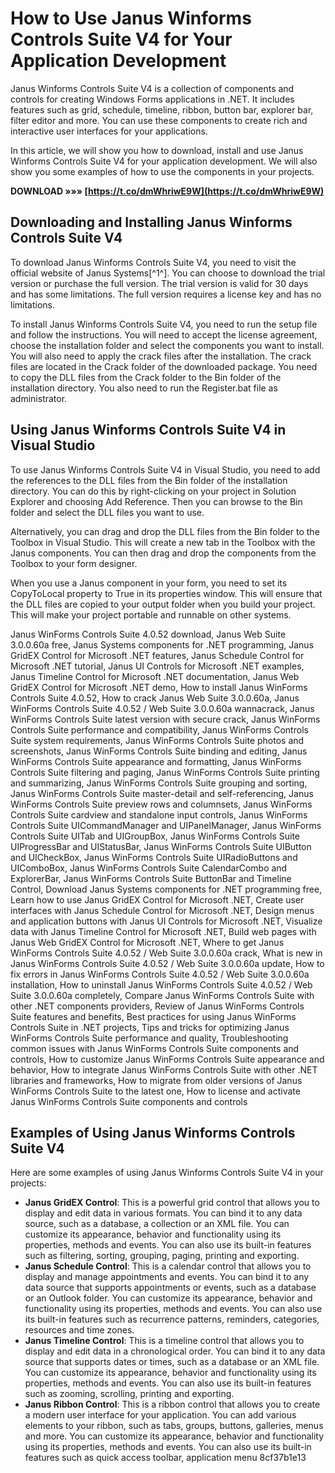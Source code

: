 # How to Use Janus Winforms Controls Suite V4 for Your Application Development
 
Janus Winforms Controls Suite V4 is a collection of components and controls for creating Windows Forms applications in .NET. It includes features such as grid, schedule, timeline, ribbon, button bar, explorer bar, filter editor and more. You can use these components to create rich and interactive user interfaces for your applications.
 
In this article, we will show you how to download, install and use Janus Winforms Controls Suite V4 for your application development. We will also show you some examples of how to use the components in your projects.
 
**DOWNLOAD »»» [https://t.co/dmWhriwE9W](https://t.co/dmWhriwE9W)**


 
## Downloading and Installing Janus Winforms Controls Suite V4
 
To download Janus Winforms Controls Suite V4, you need to visit the official website of Janus Systems[^1^]. You can choose to download the trial version or purchase the full version. The trial version is valid for 30 days and has some limitations. The full version requires a license key and has no limitations.
 
To install Janus Winforms Controls Suite V4, you need to run the setup file and follow the instructions. You will need to accept the license agreement, choose the installation folder and select the components you want to install. You will also need to apply the crack files after the installation. The crack files are located in the Crack folder of the downloaded package. You need to copy the DLL files from the Crack folder to the Bin folder of the installation directory. You also need to run the Register.bat file as administrator.
 
## Using Janus Winforms Controls Suite V4 in Visual Studio
 
To use Janus Winforms Controls Suite V4 in Visual Studio, you need to add the references to the DLL files from the Bin folder of the installation directory. You can do this by right-clicking on your project in Solution Explorer and choosing Add Reference. Then you can browse to the Bin folder and select the DLL files you want to use.
 
Alternatively, you can drag and drop the DLL files from the Bin folder to the Toolbox in Visual Studio. This will create a new tab in the Toolbox with the Janus components. You can then drag and drop the components from the Toolbox to your form designer.
 
When you use a Janus component in your form, you need to set its CopyToLocal property to True in its properties window. This will ensure that the DLL files are copied to your output folder when you build your project. This will make your project portable and runnable on other systems.
 
Janus WinForms Controls Suite 4.0.52 download,  Janus Web Suite 3.0.0.60a free,  Janus Systems components for .NET programming,  Janus GridEX Control for Microsoft .NET features,  Janus Schedule Control for Microsoft .NET tutorial,  Janus UI Controls for Microsoft .NET examples,  Janus Timeline Control for Microsoft .NET documentation,  Janus Web GridEX Control for Microsoft .NET demo,  How to install Janus WinForms Controls Suite 4.0.52,  How to crack Janus Web Suite 3.0.0.60a,  Janus WinForms Controls Suite 4.0.52 / Web Suite 3.0.0.60a wannacrack,  Janus WinForms Controls Suite latest version with secure crack,  Janus WinForms Controls Suite performance and compatibility,  Janus WinForms Controls Suite system requirements,  Janus WinForms Controls Suite photos and screenshots,  Janus WinForms Controls Suite binding and editing,  Janus WinForms Controls Suite appearance and formatting,  Janus WinForms Controls Suite filtering and paging,  Janus WinForms Controls Suite printing and summarizing,  Janus WinForms Controls Suite grouping and sorting,  Janus WinForms Controls Suite master-detail and self-referencing,  Janus WinForms Controls Suite preview rows and columnsets,  Janus WinForms Controls Suite cardview and standalone input controls,  Janus WinForms Controls Suite UICommandManager and UIPanelManager,  Janus WinForms Controls Suite UITab and UIGroupBox,  Janus WinForms Controls Suite UIProgressBar and UIStatusBar,  Janus WinForms Controls Suite UIButton and UICheckBox,  Janus WinForms Controls Suite UIRadioButtons and UIComboBox,  Janus WinForms Controls Suite CalendarCombo and ExplorerBar,  Janus WinForms Controls Suite ButtonBar and Timeline Control,  Download Janus Systems components for .NET programming free,  Learn how to use Janus GridEX Control for Microsoft .NET,  Create user interfaces with Janus Schedule Control for Microsoft .NET,  Design menus and application buttons with Janus UI Controls for Microsoft .NET,  Visualize data with Janus Timeline Control for Microsoft .NET,  Build web pages with Janus Web GridEX Control for Microsoft .NET,  Where to get Janus WinForms Controls Suite 4.0.52 / Web Suite 3.0.0.60a crack,  What is new in Janus WinForms Controls Suite 4.0.52 / Web Suite 3.0.0.60a update,  How to fix errors in Janus WinForms Controls Suite 4.0.52 / Web Suite 3.0.0.60a installation,  How to uninstall Janus WinForms Controls Suite 4.0.52 / Web Suite 3.0.0.60a completely,  Compare Janus WinForms Controls Suite with other .NET components providers,  Review of Janus WinForms Controls Suite features and benefits,  Best practices for using Janus WinForms Controls Suite in .NET projects,  Tips and tricks for optimizing Janus WinForms Controls Suite performance and quality,  Troubleshooting common issues with Janus WinForms Controls Suite components and controls,  How to customize Janus WinForms Controls Suite appearance and behavior,  How to integrate Janus WinForms Controls Suite with other .NET libraries and frameworks,  How to migrate from older versions of Janus WinForms Controls Suite to the latest one,  How to license and activate Janus WinForms Controls Suite components and controls
 
## Examples of Using Janus Winforms Controls Suite V4
 
Here are some examples of using Janus Winforms Controls Suite V4 in your projects:
 
- **Janus GridEX Control**: This is a powerful grid control that allows you to display and edit data in various formats. You can bind it to any data source, such as a database, a collection or an XML file. You can customize its appearance, behavior and functionality using its properties, methods and events. You can also use its built-in features such as filtering, sorting, grouping, paging, printing and exporting.
- **Janus Schedule Control**: This is a calendar control that allows you to display and manage appointments and events. You can bind it to any data source that supports appointments or events, such as a database or an Outlook folder. You can customize its appearance, behavior and functionality using its properties, methods and events. You can also use its built-in features such as recurrence patterns, reminders, categories, resources and time zones.
- **Janus Timeline Control**: This is a timeline control that allows you to display and edit data in a chronological order. You can bind it to any data source that supports dates or times, such as a database or an XML file. You can customize its appearance, behavior and functionality using its properties, methods and events. You can also use its built-in features such as zooming, scrolling, printing and exporting.
- **Janus Ribbon Control**: This is a ribbon control that allows you to create a modern user interface for your application. You can add various elements to your ribbon, such as tabs, groups, buttons, galleries, menus and more. You can customize its appearance, behavior and functionality using its properties, methods and events. You can also use its built-in features such as quick access toolbar, application menu 8cf37b1e13


